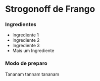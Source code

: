 # Strogonoff de Frango

### Ingredientes

- Ingrediente 1
- Ingrediente 2
- Ingrediente 3
- Mais um Ingrediente 

### Modo de preparo

Tananam tannam tananam

